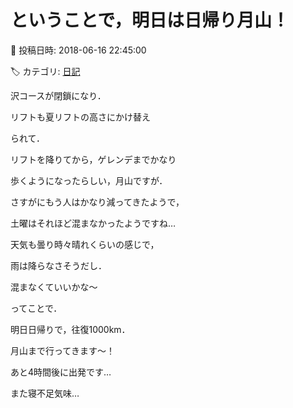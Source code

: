 # ということで，明日は日帰り月山！

📅 投稿日時: 2018-06-16 22:45:00

🏷️ カテゴリ: [日記](cc4b5682fb7b8b144980957a978653fb0.md)

沢コースが閉鎖になり．


リフトも夏リフトの高さにかけ替え


られて．


リフトを降りてから，ゲレンデまでかなり


歩くようになったらしい，月山ですが．


さすがにもう人はかなり減ってきたようで，


土曜はそれほど混まなかったようですね…





天気も曇り時々晴れくらいの感じで，


雨は降らなさそうだし．


混まなくていいかな～





ってことで．


明日日帰りで，往復1000km．


月山まで行ってきます～！





あと4時間後に出発です…


また寝不足気味…
